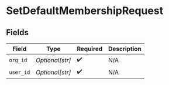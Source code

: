 # SetDefaultMembershipRequest


## Fields

| Field              | Type               | Required           | Description        |
| ------------------ | ------------------ | ------------------ | ------------------ |
| `org_id`           | *Optional[str]*    | :heavy_check_mark: | N/A                |
| `user_id`          | *Optional[str]*    | :heavy_check_mark: | N/A                |
